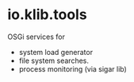 # io.klib.tools

OSGi services for 

* system load generator
* file system searches.
* process monitoring (via sigar lib)
